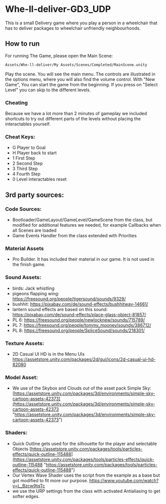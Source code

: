 # Whe-ll-deliver-GD3_UDP
This is a small Delivery game where you play a person in a wheelchair that has to deliver packages to wheelchair unfriendly neighbourhoods.

## How to run
For running The Game, please open the Main Scene:
```
Assets/Whe-ll-deliver/My Assets/Scenes/Completed/MainScene.unity
```
Play the scene. You will see the main menu. The controls are illustrated in the options menu, where you will also find the volume control. With "New Game", You can start the game from the beginning. If you press on "Select Level" you can skip to the different levels.

### Cheating
Because we have a lot more than 2 minutes of gameplay we included shortcuts to try out different parts of the levels without placing the interactables yourself.

### Cheat Keys:
- G Player to Goal
- H Player back to start
- 1 First Step 
- 2 Second Step
- 3 Third Step
- 4 Fourth Step
- 0 Level interactables reset

## 3rd party sources:

### Code Sources:
- Bootloader/GameLayout/GameLevel/GameScene from the class, but modified for additional features we needed, for example Callbacks when all Scenes are loaded
- Game Events Handler from the class extended with Priorities


### Material Assets
- Pro Builder. It has included their material in our game. It is not used in the finish game.

### Sound Assets: 
- birds:  Jack whistling
- pigeons flapping wing: https://freesound.org/people/tigersound/sounds/9329/
- bushhit: https://pixabay.com/de/sound-effects/bushhitwav-14661/
- lantern sound effects are based on this sound: https://pixabay.com/de/sound-effects/place-glass-object-81857/
- PL 6: https://freesound.org/people/newlocknew/sounds/715789/
- PL 7: https://freesound.org/people/tommy_mooney/sounds/386712/
- PL 8: https://freesound.org/people/SpliceSound/sounds/218301/

### Texture Assets:
- 2D Casual UI HD is in the Menu UIs https://assetstore.unity.com/packages/2d/gui/icons/2d-casual-ui-hd-82080

### Model Asset:
- We use of the Skybox and Clouds out of the asset pack Simple Sky: [https://assetstore.unity.com/packages/3d/environments/simple-sky-cartoon-assets-42373](https://assetstore.unity.com/packages/3d/environments/simple-sky-cartoon-assets-42373 "https://assetstore.unity.com/packages/3d/environments/simple-sky-cartoon-assets-42373") 


### Shaders:
- Quick Outline gets used for the silhouette for the player and selectable Objects [https://assetstore.unity.com/packages/tools/particles-effects/quick-outline-115488](https://assetstore.unity.com/packages/tools/particles-effects/quick-outline-115488 "https://assetstore.unity.com/packages/tools/particles-effects/quick-outline-115488")
- Our Vertex Wave Shader uses the script from the example as a base but got modified to fit more our purpose.   https://www.youtube.com/watch?v=L_Bzcw9tqTc
- we use the URP settings from the class with activated Antialiasing to get softer edges.
